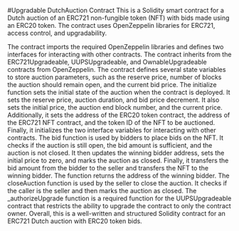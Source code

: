 #Upgradable DutchAuction Contract
This is a Solidity smart contract for a Dutch auction of an ERC721 non-fungible token (NFT) with bids made using an ERC20 token. The contract uses OpenZeppelin libraries for ERC721, access control, and upgradability. 

The contract imports the required OpenZeppelin libraries and defines two interfaces for interacting with other contracts.
The contract inherits from the ERC721Upgradeable, UUPSUpgradeable, and OwnableUpgradeable contracts from OpenZeppelin.
The contract defines several state variables to store auction parameters, such as the reserve price, number of blocks the auction should remain open, and the current bid price.
The initialize function sets the initial state of the auction when the contract is deployed. It sets the reserve price, auction duration, and bid price decrement. It also sets the initial price, the auction end block number, and the current price. Additionally, it sets the address of the ERC20 token contract, the address of the ERC721 NFT contract, and the token ID of the NFT to be auctioned. Finally, it initializes the two interface variables for interacting with other contracts.
The bid function is used by bidders to place bids on the NFT. It checks if the auction is still open, the bid amount is sufficient, and the auction is not closed. It then updates the winning bidder address, sets the initial price to zero, and marks the auction as closed. Finally, it transfers the bid amount from the bidder to the seller and transfers the NFT to the winning bidder. The function returns the address of the winning bidder.
The closeAuction function is used by the seller to close the auction. It checks if the caller is the seller and then marks the auction as closed.
The _authorizeUpgrade function is a required function for the UUPSUpgradeable contract that restricts the ability to upgrade the contract to only the contract owner.
Overall, this is a well-written and structured Solidity contract for an ERC721 Dutch auction with ERC20 token bids.




